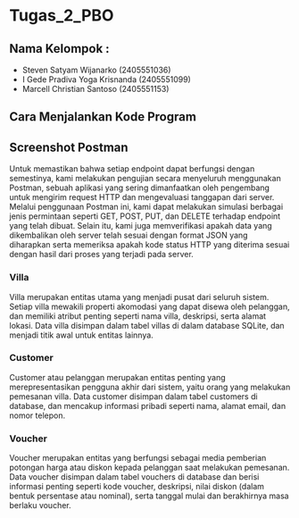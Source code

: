 # Tugas_2_PBO

## Nama Kelompok :
- Steven Satyam Wijanarko (2405551036)
- I Gede Pradiva Yoga Krisnanda (2405551099)
- Marcell Christian Santoso (2405551153)

## Cara Menjalankan Kode Program

## Screenshot Postman
  Untuk memastikan bahwa setiap endpoint dapat berfungsi dengan semestinya, kami melakukan pengujian secara menyeluruh menggunakan Postman, sebuah aplikasi yang sering dimanfaatkan oleh pengembang untuk mengirim request HTTP dan mengevaluasi tanggapan dari server. Melalui penggunaan Postman ini, kami dapat melakukan simulasi berbagai jenis permintaan seperti GET, POST, PUT, dan DELETE terhadap endpoint yang telah dibuat. Selain itu, kami juga memverifikasi apakah data yang dikembalikan oleh server telah sesuai dengan format JSON yang diharapkan serta memeriksa apakah kode status HTTP yang diterima sesuai dengan hasil dari proses yang terjadi pada server.

### Villa
  Villa merupakan entitas utama yang menjadi pusat dari seluruh sistem. Setiap villa mewakili properti akomodasi yang dapat disewa oleh pelanggan, dan memiliki atribut penting seperti nama villa, deskripsi, serta alamat lokasi. Data villa disimpan dalam tabel villas di dalam database SQLite, dan menjadi titik awal untuk entitas lainnya.




### Customer
  Customer atau pelanggan merupakan entitas penting yang merepresentasikan pengguna akhir dari sistem, yaitu orang yang melakukan pemesanan villa. Data customer disimpan dalam tabel customers di database, dan mencakup informasi pribadi seperti nama, alamat email, dan nomor telepon.



### Voucher
  Voucher merupakan entitas yang berfungsi sebagai media pemberian potongan harga atau diskon kepada pelanggan saat melakukan pemesanan. Data voucher disimpan dalam tabel vouchers di database dan berisi informasi penting seperti kode voucher, deskripsi, nilai diskon (dalam bentuk persentase atau nominal), serta tanggal mulai dan berakhirnya masa berlaku voucher.



